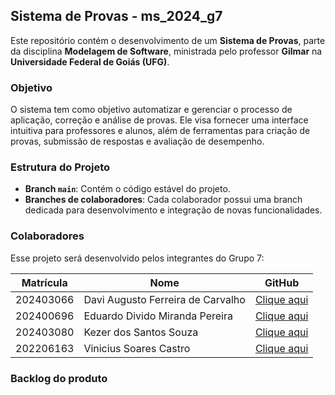 
## Sistema de Provas - ms_2024_g7

Este repositório contém o desenvolvimento de um **Sistema de Provas**, parte da disciplina **Modelagem de Software**, ministrada pelo professor **Gilmar** na **Universidade Federal de Goiás (UFG)**.

### Objetivo
O sistema tem como objetivo automatizar e gerenciar o processo de aplicação, correção e análise de provas. Ele visa fornecer uma interface intuitiva para professores e alunos, além de ferramentas para criação de provas, submissão de respostas e avaliação de desempenho.

### Estrutura do Projeto

- **Branch `main`**: Contém o código estável do projeto.
- **Branches de colaboradores**: Cada colaborador possui uma branch dedicada para desenvolvimento e integração de novas funcionalidades.

### Colaboradores

Esse projeto será desenvolvido pelos integrantes do Grupo 7:

| Matrícula  | Nome                                 | GitHub                                                |
|------------|--------------------------------------|-------------------------------------------------------|
| 202403066  | Davi Augusto Ferreira de Carvalho    | [Clique aqui](https://github.com/DaviAugusto778)      |
| 202400696  | Eduardo Divido Miranda Pereira       | [Clique aqui](https://github.com/sedivino)            |
| 202403080  | Kezer dos Santos Souza               | [Clique aqui](https://github.com/KezerSouza)          |
| 202206163  | Vinicius Soares Castro               | [Clique aqui](https://github.com/vinisoarescastro)    |

### Backlog do produto


